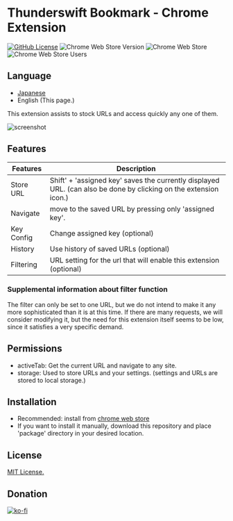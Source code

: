 # Thunderswift Bookmark - Chrome Extension

[![GitHub License](https://img.shields.io/badge/license-MIT-blue.svg)](https://github.com/signak/thunderswift_bookmark/blob/master/LICENSE)
![Chrome Web Store Version](https://img.shields.io/chrome-web-store/v/lfoloedjefmpcdfmllnppimdejojllbf)
![Chrome Web Store](https://img.shields.io/chrome-web-store/rating/lfoloedjefmpcdfmllnppimdejojllbf)
![Chrome Web Store Users](https://img.shields.io/chrome-web-store/users/lfoloedjefmpcdfmllnppimdejojllbf)

## Language

- [Japanese](https://github.com/signak/thunderswift_bookmark/blob/master/readme.ja.md)
- English (This page.)

This extension assists to stock URLs and access quickly any one of them.

![screenshot](https://github.com/signak/thunderswift_bookmark/assets/91105853/a1a51b16-acd8-4ed0-9d7e-04359884be2b)

## Features

| Features   | Description |
| ---        | --- |
| Store URL  | Shift' + 'assigned key' saves the currently displayed URL. (can also be done by clicking on the extension icon.) |
| Navigate   | move to the saved URL by pressing only 'assigned key'. |
| Key Config | Change assigned key (optional) |
| History    | Use history of saved URLs (optional) |
| Filtering  | URL setting for the url that will enable this extension (optional) |

### Supplemental information about filter function

The filter can only be set to one URL, but we do not intend to make it any more sophisticated than it is at this time.
If there are many requests, we will consider modifying it, but the need for this extension itself seems to be low, since it satisfies a very specific demand.

## Permissions

- activeTab: Get the current URL and navigate to any site.
- storage: Used to store URLs and your settings. (settings and URLs are stored to local storage.)

## Installation

- Recommended: install from [chrome web store](https://chrome.google.com/webstore/detail/thunderswift_bookmark/lfoloedjefmpcdfmllnppimdejojllbf)
- If you want to install it manually, download this repository and place 'package' directory in your desired location.

## License

[MIT License.](https://github.com/signak/thunderswift_bookmark/blob/master/LICENSE)

## Donation

[![ko-fi](https://ko-fi.com/img/githubbutton_sm.svg)](https://ko-fi.com/K3K1QBWWG)
